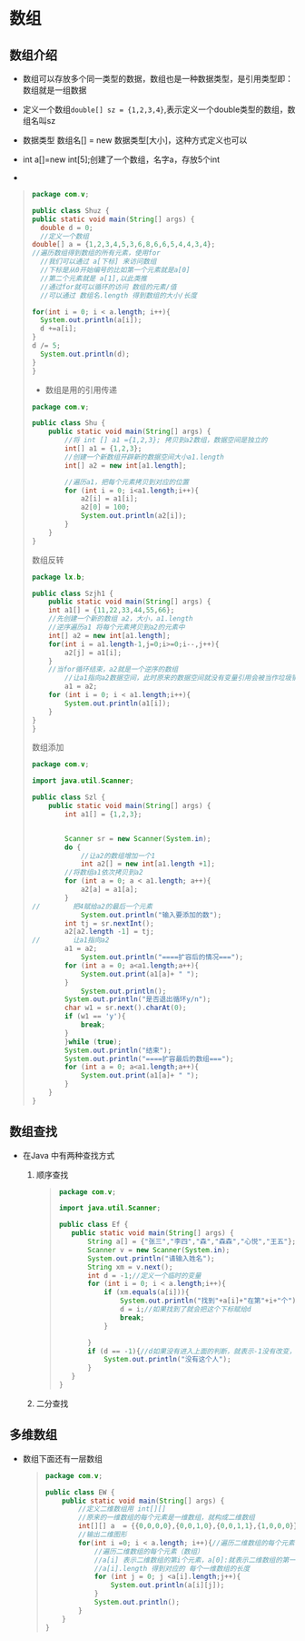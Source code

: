 # 数组

## 数组介绍

* 数组可以存放多个同一类型的数据，数组也是一种数据类型，是引用类型即：数组就是一组数据

* 定义一个数组`double[] sz = {1,2,3,4}`,表示定义一个double类型的数组，数组名叫sz

* 数据类型 数组名[] = new 数据类型[大小]，这种方式定义也可以

* int a[]=new int[5];创建了一个数组，名字a，存放5个int

* 

  > ```java
  > package com.v;
  > 
  > public class Shuz {
  > public static void main(String[] args) {
  >   double d = 0;
  >   //定义一个数组
  > double[] a = {1,2,3,4,5,3,6,8,6,6,5,4,4,3,4};
  > //遍历数组得到数组的所有元素，使用for
  >   //我们可以通过 a[下标] 来访问数组
  >   //下标是从0开始编号的比如第一个元素就是a[0]
  >   //第二个元素就是 a[1],以此类推
  >   //通过for就可以循环的访问 数组的元素/值
  >   //可以通过 数组名.length 得到数组的大小/长度
  > 
  > for(int i = 0; i < a.length; i++){
  >   System.out.println(a[i]);
  >   d +=a[i];
  > }
  > d /= 5;
  >   System.out.println(d);
  > }
  > }
  > 
  > ```
  >
  > * 数组是用的引用传递
  >
  > ```java
  > package com.v;
  > 
  > public class Shu {
  >     public static void main(String[] args) {
  >         //将 int [] a1 ={1,2,3}; 拷贝到a2数组，数据空间是独立的
  >         int[] a1 = {1,2,3};
  >         //创建一个新数组开辟新的数据空间大小a1.length
  >         int[] a2 = new int[a1.length];
  > 
  >         //遍历a1，把每个元素拷贝到对应的位置
  >         for (int i = 0; i<a1.length;i++){
  >             a2[i] = a1[i];
  >             a2[0] = 100;
  >             System.out.println(a2[i]);
  >         }
  >     }
  > }
  > 
  > ```
  >
  > 数组反转
  >
  > ```java
  > package lx.b;
  > 
  > public class Szjh1 {
  >     public static void main(String[] args) {
  >     int a1[] = {11,22,33,44,55,66};
  >     //先创建一个新的数组 a2，大小，a1.length
  >     //逆序遍历a1 将每个元素拷贝到a2的元素中
  >     int[] a2 = new int[a1.length];
  >     for(int i = a1.length-1,j=0;i>=0;i--,j++){
  >         a2[j] = a1[i];
  >     }
  >     //当for循环结束，a2就是一个逆序的数组
  >         //让a1指向a2数据空间，此时原来的数据空间就没有变量引用会被当作垃圾销毁
  >         a1 = a2;
  >     for (int i = 0; i < a1.length;i++){
  >         System.out.println(a1[i]);
  >     }
  > }
  > }
  > ```
  >
  > 数组添加
  >
  > ```java
  > package com.v;
  > 
  > import java.util.Scanner;
  > 
  > public class Szl {
  >     public static void main(String[] args) {
  >         int a1[] = {1,2,3};
  > 
  > 
  >         Scanner sr = new Scanner(System.in);
  >         do {
  >             //让a2的数组增加一个1
  >             int a2[] = new int[a1.length +1];
  >         //将数组a1依次拷贝到a2
  >         for (int a = 0; a < a1.length; a++){
  >             a2[a] = a1[a];
  >         }
  > //        把4赋给a2的最后一个元素
  >             System.out.println("输入要添加的数");
  >         int tj = sr.nextInt();
  >         a2[a2.length -1] = tj;
  > //        让a1指向a2
  >         a1 = a2;
  >             System.out.println("====扩容后的情况===");
  >         for (int a = 0; a<a1.length;a++){
  >             System.out.print(a1[a]+ " ");
  >         }
  >             System.out.println();
  >         System.out.println("是否退出循环y/n");
  >         char w1 = sr.next().charAt(0);
  >         if (w1 == 'y'){
  >             break;
  >         }
  >         }while (true);
  >         System.out.println("结束");
  >         System.out.println("====扩容最后的数组===");
  >         for (int a = 0; a<a1.length;a++){
  >             System.out.print(a1[a]+ " ");
  >         }
  >     }
  > }
  > ```
  >

## 数组查找

* 在Java 中有两种查找方式

  1. 顺序查找

     >```java
     >package com.v;
     >
     >import java.util.Scanner;
     >
     >public class Ef {
     >    public static void main(String[] args) {
     >        String a[] = {"张三","李四","森","森森","心悦","王五"};
     >        Scanner v = new Scanner(System.in);
     >        System.out.println("请输入姓名");
     >        String xm = v.next();
     >        int d = -1;//定义一个临时的变量
     >        for (int i = 0; i < a.length;i++){
     >            if (xm.equals(a[i])){
     >                System.out.println("找到"+a[i]+"在第"+i+"个");
     >                d = i;//如果找到了就会把这个下标赋给d
     >                break;
     >            }
     >
     >        }
     >        if (d == -1){//d如果没有进入上面的判断，就表示-1没有改变，表示没有这个人，如果进入了判断就表示有这个人-1就会改变
     >            System.out.println("没有这个人");
     >        }
     >    }
     >}
     >
     >```
     >
     >

  2. 二分查找

## 多维数组

* 数组下面还有一层数组

  > ```java
  > package com.v;
  > 
  > public class EW {
  >     public static void main(String[] args) {
  >         //定义二维数组用 int[][]
  >         //原来的一维数组的每个元素是一维数组，就构成二维数组
  >         int[][] a  = {{0,0,0,0},{0,0,1,0},{0,0,1,1},{1,0,0,0}};
  >         //输出二维图形
  >         for(int i =0; i < a.length; i++){//遍历二维数组的每个元素
  >             //遍历二维数组的每个元素（数组）
  >             //a[i] 表示二维数组的第i个元素，a[0]:就表示二维数组的第一个元素
  >             //a[i].length 得到对应的 每个一维数组的长度
  >             for (int j = 0; j <a[i].length;j++){
  >                 System.out.println(a[i][j]);
  >             }
  >             System.out.println();
  >         }
  >     }
  > }
  > ```
  >
  > 